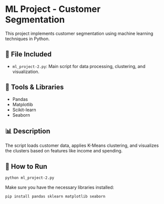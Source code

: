 # ML Project - Customer Segmentation

This project implements customer segmentation using machine learning techniques in Python.

## 📂 File Included
- `ml_project-2.py`: Main script for data processing, clustering, and visualization.

## 🧰 Tools & Libraries
- Pandas
- Matplotlib
- Scikit-learn
- Seaborn

## 📊 Description
The script loads customer data, applies K-Means clustering, and visualizes the clusters based on features like income and spending.

## 🚀 How to Run
```bash
python ml_project-2.py
```
Make sure you have the necessary libraries installed:

```bash
pip install pandas sklearn matplotlib seaborn
```